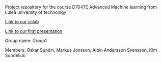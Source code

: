 Project repository for the course D7047E Advanced Machine learning from Luleå university of technology

[Link to our colab](https://colab.research.google.com/drive/1AcM7eQ9w4B2tS3roOwQH6ftdUEmJvHxv)

[Link to our first presentation](https://docs.google.com/presentation/d/1dgvKLsab8M_Wq6KIaXMsTl_8UBaqPvpFyzO35DfrMFo/edit?usp=sharing)

Group name: Group1


Members: Oskar Sundin, Markus Jonsson, Albin Andersson Svensson, Kim Sundelius

